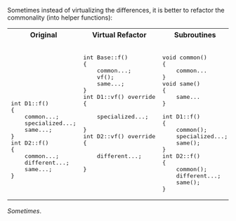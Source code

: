 Sometimes instead of virtualizing the differences, it is better to refactor the commonality (into helper functions):


<table>
<tr>
<th>
Original
</th>
<th>
Virtual Refactor
</th>
<th>
Subroutines
</th>
</tr>
<tr>
<td  valign="top">

<pre lang="cpp">








int D1::f()
{
    common...;
    specialized...;
    same...;
}
int D2::f()
{
    common...;
    different...;
    same...;
}

</pre>
</td>
<td  valign="top">

<pre lang="cpp">

int Base::f()
{
    common...;
    vf();
    same...;
}
int D1::vf() override
{

    specialized...;
    
}
int D2::vf() override
{

    different...;
    
}

</pre>
</td>
<td  valign="top">

<pre lang="cpp">

void common()
{
    common...
}
void same()
{
    same...
}

int D1::f()
{
    common();
    specialized...;
    same();
}
int D2::f()
{
    common();
    different...;
    same();
}
</pre>
</td>
</tr>
</table>


_Sometimes_.
